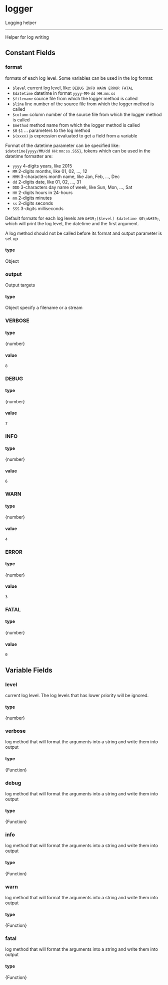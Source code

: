 <!-- @rev f8bc4857ecbadab587d4113f0b334ddc 20ae7b -->
# logger

Logging helper


----


 Helper for log writing



## Constant Fields

### format

 formats of each log level.
 Some variables can be used in the log format:

   - `$level` current log level, like: `DEBUG INFO WARN ERROR FATAL`
   - `$datetime` datetime in format `yyyy-MM-dd HH:mm:ss`
   - `$filename` source file from which the logger method is called
   - `$line` line number of the source file from which the logger method is called
   - `$column` column number of the source file from which the logger method is called
   - `$method` method name from which the logger method is called
   - `$0` `$1` ... parameters to the log method
   - `$(xxxx)` js expression evaluated to get a field from a variable

 Format of the datetime parameter can be specified like: `$datetime{yyyy/MM/dd HH:mm:ss.SSS}`, tokens which can be
 used in the datetime formatter are:

   - `yyyy` 4-digits years, like 2015
   - `MM` 2-digits months, like 01, 02, ..., 12
   - `MMM` 3-characters month name, like Jan, Feb, ..., Dec
   - `dd` 2-digits date, like 01, 02, ..., 31
   - `DDD` 3-characters day name of week, like Sun, Mon, ..., Sat
   - `HH` 2-digits hours in 24-hours
   - `mm` 2-digits minutes
   - `ss` 2-digits seconds
   - `SSS` 3-digits milliseconds

 Default formats for each log levels are `&#39;[$level] $datetime $0\n&#39;`, which will print the log level, the datetime and the
 first argument.

 A log method should not be called before its format and output parameter is set up

  #### type
Object
 


### output

 Output targets

  #### type
Object
 specify a filename or a stream
 


### VERBOSE

  #### type
{number}
  #### value
`8`

### DEBUG

  #### type
{number}
  #### value
`7`

### INFO

  #### type
{number}
  #### value
`6`

### WARN

  #### type
{number}
  #### value
`4`

### ERROR

  #### type
{number}
  #### value
`3`

### FATAL

  #### type
{number}
  #### value
`0`


## Variable Fields

### level

 current log level. The log levels that has lower priority will be ignored.
#### type
{number}
 



### verbose

 log method that will format the arguments into a string and write them into output

#### type
{Function}
 



### debug

 log method that will format the arguments into a string and write them into output

#### type
{Function}
 



### info

 log method that will format the arguments into a string and write them into output

#### type
{Function}
 



### warn

 log method that will format the arguments into a string and write them into output

#### type
{Function}
 



### fatal

 log method that will format the arguments into a string and write them into output

#### type
{Function}
 



